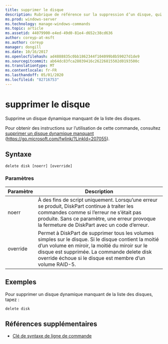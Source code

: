 ```yaml
---
title: supprimer le disque
description: Rubrique de référence sur la suppression d’un disque, qui supprime un disque dynamique manquant de la liste des disques.
ms.prod: windows-server
ms.technology: manage-windows-commands
ms.topic: article
ms.assetid: 44079900-e4ed-49d0-81e4-d652c38cd636
author: coreyp-at-msft
ms.author: coreyp
manager: dongill
ms.date: 10/16/2017
ms.openlocfilehash: ad4888835c0bb1862344f104099b8b59027d1de9
ms.sourcegitcommit: ab64dc83fca28039416c26226815502d0193500c
ms.translationtype: MT
ms.contentlocale: fr-FR
ms.lasthandoff: 05/01/2020
ms.locfileid: "82716753"
---
```

# <a name="delete-disk"></a>supprimer le disque

Supprime un disque dynamique manquant de la liste des disques.

Pour obtenir des instructions sur l’utilisation de cette commande, consultez [supprimer un disque dynamique manquant](https://go.microsoft.com/fwlink/?LinkId=207055) (https://go.microsoft.com/fwlink/?LinkId=207055).

## <a name="syntax"></a>Syntaxe

```
delete disk [noerr] [override]
```

### <a name="parameters"></a>Paramètres

|Paramètre|Description|
|---------|-----------|
|noerr|À des fins de script uniquement. Lorsqu’une erreur se produit, DiskPart continue à traiter les commandes comme si l’erreur ne s’était pas produite. Sans ce paramètre, une erreur provoque la fermeture de DiskPart avec un code d’erreur.|
|override|Permet à DiskPart de supprimer tous les volumes simples sur le disque. Si le disque contient la moitié d’un volume en miroir, la moitié du miroir sur le disque est supprimée. La commande delete disk override échoue si le disque est membre d’un volume RAID-5.|

## <a name="examples"></a>Exemples

Pour supprimer un disque dynamique manquant de la liste des disques, tapez :
```
delete disk
```

## <a name="additional-references"></a>Références supplémentaires

- [Clé de syntaxe de ligne de commande](command-line-syntax-key.md)

